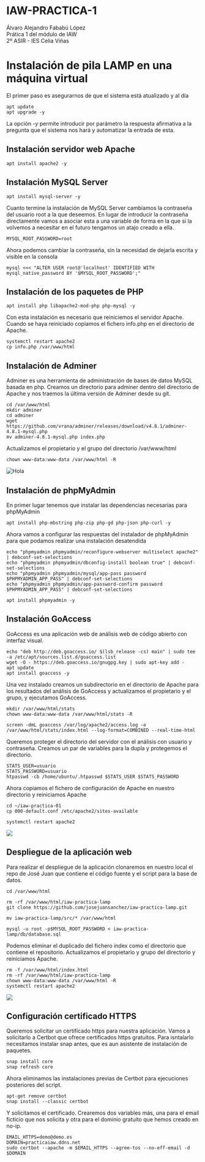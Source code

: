 # IAW-PRACTICA-1
Álvaro Alejandro Fababú López  
Prática 1 del módulo de IAW  
2º ASIR - IES Celia Viñas

# Instalación de pila LAMP en una máquina virtual

El primer paso es asegurarnos de que el sistema está atualizado y al día

~~~
apt update 
apt upgrade -y
~~~

La opción *-y* permite introducir por parámetro la respuesta afirmativa a la pregunta que el sistema nos hará y automatizar la entrada de esta.

## Instalación servidor web Apache
~~~
apt install apache2 -y
~~~
## Instalación MySQL Server
~~~
apt install mysql-server -y
~~~
Cuanto termine la instalación de MySQL Server cambiamos la contraseña del usuario root a la que deseemos. En lugar de introducir la contraseña directamente vamos a asociar esta a una variable de forma en la que si la volvemos a necesitar en el futuro tengamos un atajo creado a ella.
~~~
MYSQL_ROOT_PASSWORD=root  
~~~
Ahora podemos cambiar la contraseña, sin la necesidad de dejarla escrita y visible en la consola
~~~
mysql <<< "ALTER USER root@'localhost' IDENTIFIED WITH mysql_native_password BY '$MYSQL_ROOT_PASSWORD';"
~~~
## Instalación de los paquetes de PHP
~~~
apt install php libapache2-mod-php php-mysql -y
~~~
Con esta instalación es necesario que reiniciemos el servidor Apache. Cuando se haya reiniciado copiamos el fichero info.php en el directorio de Apache.
~~~
systemctl restart apache2 
cp info.php /var/www/html
~~~
## Instalación de Adminer
Adminer es una herramienta de administración de bases de datos MySQL basada en php. Creamos un directorio para adminer dentro del directorio de Apache y nos traemos la última versión de Adminer desde su git.
~~~
cd /var/www/html
mkdir adminer
cd adminer
wget https://github.com/vrana/adminer/releases/download/v4.8.1/adminer-4.8.1-mysql.php
mv adminer-4.8.1-mysql.php index.php
~~~
Actualizamos el propietario y el grupo del directorio /var/www/html
~~~
chown www-data:www-data /var/www/html -R
~~~
![Hola](img/adminer.png)
## Instalación de phpMyAdmin
En primer lugar tenemos que instalar las dependencias necesarias para phpMyAdmin
~~~
apt install php-mbstring php-zip php-gd php-json php-curl -y
~~~
Ahora vamos a configurar las respuestas del instalador de phpMyAdmin para que podamos realizar una instalación desatendida
~~~
echo "phpmyadmin phpmyadmin/reconfigure-webserver multiselect apache2" | debconf-set-selections
echo "phpmyadmin phpmyadmin/dbconfig-install boolean true" | debconf-set-selections
echo "phpmyadmin phpmyadmin/mysql/app-pass password $PHPMYADMIN_APP_PASS" | debconf-set-selections
echo "phpmyadmin phpmyadmin/app-password-confirm password $PHPMYADMIN_APP_PASS" | debconf-set-selections

apt install phpmyadmin -y
~~~

## Instalación GoAccess
GoAccess es una aplicación web de análisis web de código abierto con interfaz visual.
~~~
echo "deb http://deb.goaccess.io/ $(lsb_release -cs) main" | sudo tee -a /etc/apt/sources.list.d/goaccess.list
wget -O - https://deb.goaccess.io/gnugpg.key | sudo apt-key add -
apt update
apt install goaccess -y
~~~
Una vez instalado creamos un subdirectorio en el directorio de Apache para los resultados del análisis de GoAccess y actualizamos el propietario y el grupo, y ejecutamos GoAccess.
~~~
mkdir /var/www/html/stats
chown www-data:www-data /var/www/html/stats -R

screen -dmL goaccess /var/log/apache2/access.log -o /var/www/html/stats/index.html --log-format=COMBINED --real-time-html
~~~
Queremos proteger el directorio del servidor con el análisis con usuario y contraseña. Creamos un par de variables para la dupla y protegemos el directorio.
~~~
STATS_USER=usuario  
STATS_PASSWORD=usuario 
htpasswd -cb /home/ubuntu/.htpasswd $STATS_USER $STATS_PASSWORD
~~~
Ahora copiamos el fichero de configuración de Apache en nuestro directorio y reiniciamos Apache
~~~
cd ~/iaw-practica-01
cp 000-default.conf /etc/apache2/sites-available

systemctl restart apache2 
~~~
![](img/stats.png)
## Despliegue de la aplicación web
Para realizar el despliegue de la aplicación clonaremos en nuestro local el repo de José Juan que contiene el código fuente y el script para la base de datos.
~~~
cd /var/www/html

rm -rf /var/www/html/iaw-practica-lamp
git clone https://github.com/josejuansanchez/iaw-practica-lamp.git

mv iaw-practica-lamp/src/* /var/www/html

mysql -u root -p$MYSQL_ROOT_PASSWORD < iaw-practica-lamp/db/database.sql
~~~
Podemos eliminar el duplicado del fichero index como el directorio que contiene el repositorio. Actualizamos el propietario y grupo del directorio y reiniciamos Apache.
~~~
rm -f /var/www/html/index.html
rm -rf /var/www/html/iaw-practica-lamp
chown www-data:www-data /var/www/html -R
systemctl restart apache2
~~~
![](img/app.png)
## Configuración certificado HTTPS
Queremos solicitar un certificado https para nuestra aplicación. Vamos a solicitarlo a Certbot que ofrece certificados https gratuitos. Para isntalarlo necesitamos instalar snap antes, que es aun asistente de instalación de paquetes.
~~~
snap install core 
snap refresh core 
~~~
Ahora eliminamos las instalaciones previas de Certbot para ejecuciones posteriores del script.
~~~
apt-get remove certbot
snap install --classic certbot
~~~
Y solicitamos el certificado. Crearemos dos variables más, una para el email ficticio que nos solicita y otra para el dominio gratuito que hemos creado en no-ip.
~~~
EMAIL_HTTPS=demo@demo.es  
DOMAIN=practicaiaw.ddns.net  
sudo certbot --apache -m $EMAIL_HTTPS --agree-tos --no-eff-email -d $DOMAIN
~~~